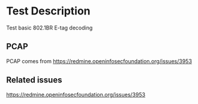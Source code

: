 # Test Description

Test basic 802.1BR E-tag decoding

## PCAP

PCAP comes from https://redmine.openinfosecfoundation.org/issues/3953

## Related issues

https://redmine.openinfosecfoundation.org/issues/3953
